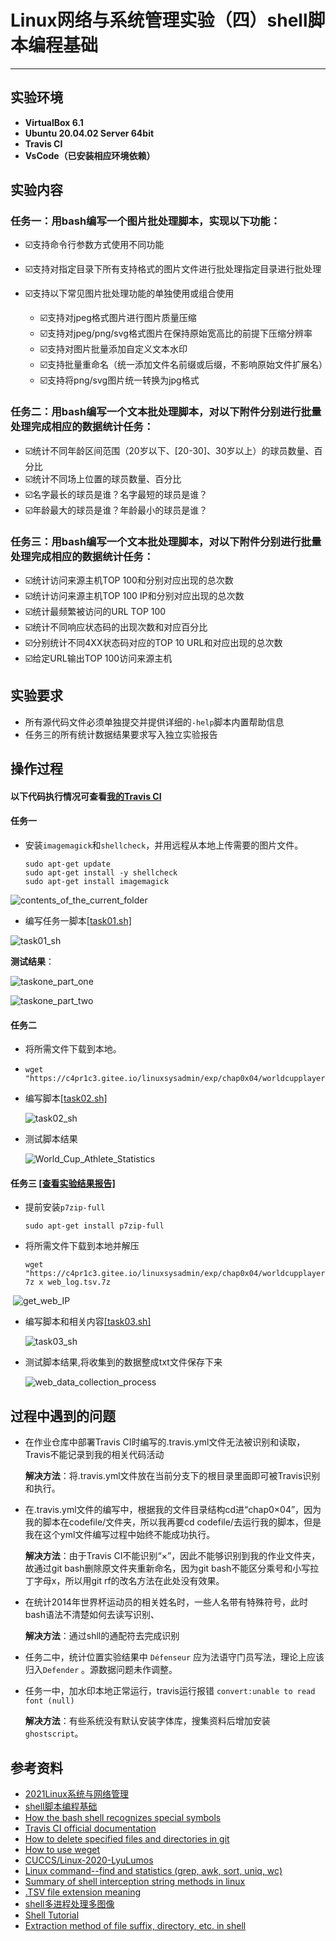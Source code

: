 # Linux网络与系统管理实验（四）shell脚本编程基础

------

## 实验环境

- **VirtualBox 6.1**
- **Ubuntu 20.04.02 Server 64bit**
- **Travis CI**
- **VsCode（已安装相应环境依赖）**

## 实验内容

### 任务一：用bash编写一个图片批处理脚本，实现以下功能：

- ☑️支持命令行参数方式使用不同功能

- ☑️支持对指定目录下所有支持格式的图片文件进行批处理指定目录进行批处理

- ☑️支持以下常见图片批处理功能的单独使用或组合使用

  - ☑️支持对jpeg格式图片进行图片质量压缩
  - ☑️支持对jpeg/png/svg格式图片在保持原始宽高比的前提下压缩分辨率
  - ☑️支持对图片批量添加自定义文本水印
  - ☑️支持批量重命名（统一添加文件名前缀或后缀，不影响原始文件扩展名）
  - ☑️支持将png/svg图片统一转换为jpg格式

### 任务二：用bash编写一个文本批处理脚本，对以下附件分别进行批量处理完成相应的数据统计任务：

- ☑️统计不同年龄区间范围（20岁以下、[20-30]、30岁以上）的球员数量、百分比
- ☑️统计不同场上位置的球员数量、百分比
- ☑️名字最长的球员是谁？名字最短的球员是谁？
- ☑️年龄最大的球员是谁？年龄最小的球员是谁？

### 任务三：用bash编写一个文本批处理脚本，对以下附件分别进行批量处理完成相应的数据统计任务：

- ☑️统计访问来源主机TOP 100和分别对应出现的总次数
- ☑️统计访问来源主机TOP 100 IP和分别对应出现的总次数
- ☑️统计最频繁被访问的URL TOP 100
- ☑️统计不同响应状态码的出现次数和对应百分比
- ☑️分别统计不同4XX状态码对应的TOP 10 URL和对应出现的总次数
- ☑️给定URL输出TOP 100访问来源主机

## 实验要求

- 所有源代码文件必须单独提交并提供详细的`-help`脚本内置帮助信息
- 任务三的所有统计数据结果要求写入独立实验报告

## 操作过程

#### **以下代码执行情况可查看**[我的Travis CI](https://app.travis-ci.com/github/CUCCS/2022-linux-public-Xuyan-cmd)

#### **任务一**

- 安装`imagemagick`和`shellcheck`，并用远程从本地上传需要的图片文件。

  ```shell
  sudo apt-get update
  sudo apt-get install -y shellcheck
  sudo apt-get install imagemagick
  ```

![contents_of_the_current_folder](pending_image/contents_of_the_current_folder.png)

- 编写任务一脚本[[task01.sh]](codefile/task1.sh)

![task01_sh](pending_image/task01_sh.png)

**测试结果**：

![taskone_part_one](pending_image/taskone_part_one.png)

![taskone_part_two](pending_image/taskone_part_two.png)

#### **任务二**

- 将所需文件下载到本地。

- ```shell
  wget "https://c4pr1c3.gitee.io/linuxsysadmin/exp/chap0x04/worldcupplayerinfo.tsv"
  ```
  
- 编写脚本[[task02.sh]](codefile/task2.sh)

  ![task02_sh](pending_image/task02_sh.png)

- 测试脚本结果

  ![World_Cup_Athlete_Statistics](pending_image/World_Cup_Athlete_Statistics.png)

#### **任务三** [[查看实验结果报告]](task03_lab_report.md)

- 提前安装`p7zip-full`

  ```shell
  sudo apt-get install p7zip-full
  ```

- 将所需文件下载到本地并解压

  ```shell
  wget "https://c4pr1c3.gitee.io/linuxsysadmin/exp/chap0x04/worldcupplayerinfo.tsv"
  7z x web_log.tsv.7z
  ```

​		![get_web_IP](pending_image/get_web_IP.png)

- 编写脚本和相关内容[[task03.sh]](codefile/task3.sh)

  ![task03_sh](pending_image/task03_sh.png)

- 测试脚本结果,将收集到的数据整成txt文件保存下来

  ![web_data_collection_process](pending_image/web_data_collection_process.png)

  

## 过程中遇到的问题

- 在作业仓库中部署Travis CI时编写的.travis.yml文件无法被识别和读取，Travis不能记录到我的相关代码活动

  **解决方法**：将.travis.yml文件放在当前分支下的根目录里面即可被Travis识别和执行。

- 在.travis.yml文件的编写中，根据我的文件目录结构cd进“chap0×04”，因为我的脚本在codefile/文件夹，所以我再要cd codefile/去运行我的脚本，但是我在这个yml文件编写过程中始终不能成功执行。

  **解决方法**：由于Travis CI不能识别“×”，因此不能够识别到我的作业文件夹，故通过git bash删除原文件夹重新命名，因为git bash不能区分乘号和小写拉丁字母x，所以用git rf的改名方法在此处没有效果。

- 在统计2014年世界杯运动员的相关姓名时，一些人名带有特殊符号，此时bash语法不清楚如何去读写识别、

  **解决方法**：通过shll的通配符去完成识别

- 任务二中，统计位置实验结果中 `Défenseur` 应为法语守门员写法，理论上应该归入`Defender` 。源数据问题未作调整。

- 任务一中，加水印本地正常运行，travis运行报错 `convert:unable to read font (null)`

  **解决方法**：有些系统没有默认安装字体库，搜集资料后增加安装 `ghostscript`。

## 参考资料

- [2021Linux系统与网络管理](https://www.bilibili.com/video/BV1Hb4y1R7FE?p=67)
- [shell脚本编程基础](https://c4pr1c3.github.io/LinuxSysAdmin/chap0x04.md.html#/title-slide)
- [How the bash shell recognizes special symbols](https://blog.csdn.net/woshaguayi/article/details/89365142)
- [Travis CI official documentation](https://docs.travis-ci.com/user/tutorial/?utm_source=help-page&utm_medium=travisweb)
- [How to delete specified files and directories in git](https://blog.csdn.net/shuilan0066/article/details/70568595)
- [How to use weget](https://www.jb51.net/LINUXjishu/86326.html)
- [CUCCS/Linux-2020-LyuLumos](https://github.com/CUCCS/linux-2020-LyuLumos)
- [Linux command--find and statistics (grep, awk, sort, uniq, wc)](https://blog.csdn.net/hshuihui/article/details/77915398)
- [Summary of shell interception string methods in linux](https://blog.51cto.com/u_13865122/2727802)
- [.TSV file extension meaning](https://www.reviversoft.com/zh-cn/file-extensions/tsv)
- [shell多进程处理多图像](https://blog.csdn.net/weixin_40805392/article/details/104792874)
- [Shell Tutorial](https://www.runoob.com/linux/linux-shell.html)
- [Extraction method of file suffix, directory, etc. in shell](https://blog.csdn.net/binggan_2019/article/details/89024460?ops_request_misc=&request_id=&biz_id=102&utm_medium=distribute.pc_search_result.none-task-blog-2~all~sobaiduweb~default-6)







